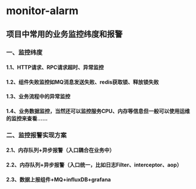 # monitor-alarm
## 项目中常用的业务监控纬度和报警
### 一、监控纬度
#### 1.1、HTTP请求、RPC请求超时、异常监控
#### 1.2、组件失败监控如MQ消息发送失败、redis获取锁、释放锁失败
#### 1.3、业务流程中的异常监控
#### 1.4、业务数据监控，当然还可以监控服务CPU、内存等信息但一般可以使用运维的监控来查看……

### 二、监控报警实现方案
#### 2.1、内存队列+异步报警（入口耦合在业务中）
#### 2.2、内存队列+异步报警（入口统一，比如日志Filter、interceptor、aop）
#### 2.3、数据上报组件+MQ+influxDB+grafana





